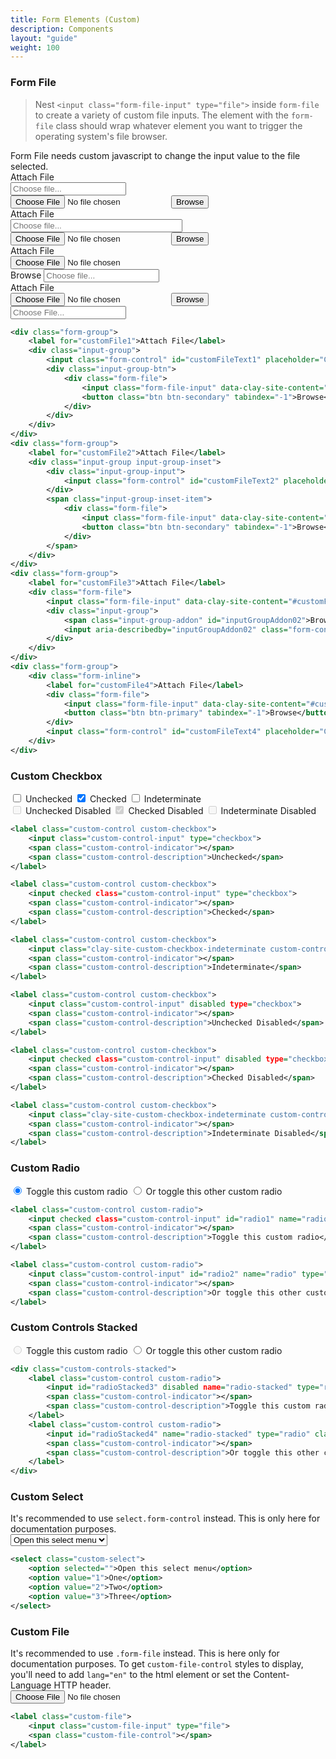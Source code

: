```yaml
---
title: Form Elements (Custom)
description: Components
layout: "guide"
weight: 100
---
```


<article id="form-file">

### Form File

> Nest `<input class="form-file-input" type="file">` inside `form-file` to create a variety of custom file inputs. The element with the `form-file` class should wrap whatever element you want to trigger the operating system's file browser.

<div class="alert alert-warning">
	Form File needs custom javascript to change the input value to the file selected.
</div>

<div class="clay-site-form-container">
	<div class="form-group">
		<label for="customFile1">Attach File</label>
		<div class="input-group">
			<input class="form-control" id="customFileText1" placeholder="Choose file..." readonly tabindex="-1" type="text">
			<div class="input-group-btn">
				<div class="form-file">
					<input class="form-file-input" data-clay-site-content="#customFileText1" data-clay-site-toggle="file" id="customFile1" type="file">
					<button class="btn btn-secondary" tabindex="-1">Browse</button>
				</div>
			</div>
		</div>
	</div>
	<div class="form-group">
		<label for="customFile2">Attach File</label>
		<div class="input-group input-group-inset">
			<div class="input-group-input">
				<input class="form-control" id="customFileText2" placeholder="Choose file..." readonly tabindex="-1" type="text" style="padding-right: 92px;">
			</div>
			<span class="input-group-inset-item">
				<div class="form-file">
					<input class="form-file-input" data-clay-site-content="#customFileText2" data-clay-site-toggle="file" id="customFile2" type="file">
					<button class="btn btn-secondary" tabindex="-1">Browse</button>
				</div>
			</span>
		</div>
	</div>
	<div class="form-group">
		<label for="customFile3">Attach File</label>
		<div class="form-file">
			<input class="form-file-input" data-clay-site-content="#customFileText3" data-clay-site-toggle="file" id="customFile3" type="file">
			<div class="input-group">
				<span class="input-group-addon" id="inputGroupAddon02">Browse</span>
				<input aria-describedby="inputGroupAddon02" class="form-control" id="customFileText3" placeholder="Choose file..." tabindex="-1" type="text">
			</div>
		</div>
	</div>
	<div class="form-group">
		<div class="form-inline">
			<label for="customFile4">Attach File</label>
			<div class="form-file">
				<input class="form-file-input" data-clay-site-content="#customFileText4" data-clay-site-toggle="file" id="customFile4" type="file">
				<button class="btn btn-primary" tabindex="-1">Browse</button>
			</div>
			<input class="form-control" id="customFileText4" placeholder="Choose File..." readonly tabindex="-1" type="text">
		</div>
	</div>
</div>

```xml
<div class="form-group">
	<label for="customFile1">Attach File</label>
	<div class="input-group">
		<input class="form-control" id="customFileText1" placeholder="Choose file..." readonly tabindex="-1" type="text">
		<div class="input-group-btn">
			<div class="form-file">
				<input class="form-file-input" data-clay-site-content="#customFileText1" data-clay-site-toggle="file" id="customFile1" type="file">
				<button class="btn btn-secondary" tabindex="-1">Browse</button>
			</div>
		</div>
	</div>
</div>
<div class="form-group">
	<label for="customFile2">Attach File</label>
	<div class="input-group input-group-inset">
		<div class="input-group-input">
			<input class="form-control" id="customFileText2" placeholder="Choose file..." readonly tabindex="-1" type="text" style="padding-right: 92px;">
		</div>
		<span class="input-group-inset-item">
			<div class="form-file">
				<input class="form-file-input" data-clay-site-content="#customFileText2" data-clay-site-toggle="file" id="customFile2" type="file">
				<button class="btn btn-secondary" tabindex="-1">Browse</button>
			</div>
		</span>
	</div>
</div>
<div class="form-group">
	<label for="customFile3">Attach File</label>
	<div class="form-file">
		<input class="form-file-input" data-clay-site-content="#customFileText3" data-clay-site-toggle="file" id="customFile3" type="file">
		<div class="input-group">
			<span class="input-group-addon" id="inputGroupAddon02">Browse</span>
			<input aria-describedby="inputGroupAddon02" class="form-control" id="customFileText3" placeholder="Choose file..." tabindex="-1" type="text">
		</div>
	</div>
</div>
<div class="form-group">
	<div class="form-inline">
		<label for="customFile4">Attach File</label>
		<div class="form-file">
			<input class="form-file-input" data-clay-site-content="#customFileText4" data-clay-site-toggle="file" id="customFile4" type="file">
			<button class="btn btn-primary" tabindex="-1">Browse</button>
		</div>
		<input class="form-control" id="customFileText4" placeholder="Choose File..." readonly tabindex="-1" type="text">
	</div>
</div>
```

</article>


<article id="custom-checkbox">

### Custom Checkbox

<div class="clay-site-form-container">
	<div class="form-group">
		<label class="custom-control custom-checkbox">
			<input class="custom-control-input" type="checkbox">
			<span class="custom-control-indicator"></span>
			<span class="custom-control-description">Unchecked</span>
		</label>
		<label class="custom-control custom-checkbox">
			<input checked class="custom-control-input" type="checkbox">
			<span class="custom-control-indicator"></span>
			<span class="custom-control-description">Checked</span>
		</label>
		<label class="custom-control custom-checkbox">
			<input class="clay-site-custom-checkbox-indeterminate custom-control-input" type="checkbox">
			<span class="custom-control-indicator"></span>
			<span class="custom-control-description">Indeterminate</span>
		</label>
	</div>
	<div class="form-group">
		<label class="custom-control custom-checkbox">
			<input class="custom-control-input" disabled type="checkbox">
			<span class="custom-control-indicator"></span>
			<span class="custom-control-description">Unchecked Disabled</span>
		</label>
		<label class="custom-control custom-checkbox">
			<input checked class="custom-control-input" disabled type="checkbox">
			<span class="custom-control-indicator"></span>
			<span class="custom-control-description">Checked Disabled</span>
		</label>
		<label class="custom-control custom-checkbox">
			<input class="clay-site-custom-checkbox-indeterminate custom-control-input" disabled type="checkbox">
			<span class="custom-control-indicator"></span>
			<span class="custom-control-description">Indeterminate Disabled</span>
		</label>
	</div>
</div>

```xml
<label class="custom-control custom-checkbox">
	<input class="custom-control-input" type="checkbox">
	<span class="custom-control-indicator"></span>
	<span class="custom-control-description">Unchecked</span>
</label>

<label class="custom-control custom-checkbox">
	<input checked class="custom-control-input" type="checkbox">
	<span class="custom-control-indicator"></span>
	<span class="custom-control-description">Checked</span>
</label>

<label class="custom-control custom-checkbox">
	<input class="clay-site-custom-checkbox-indeterminate custom-control-input" type="checkbox">
	<span class="custom-control-indicator"></span>
	<span class="custom-control-description">Indeterminate</span>
</label>

<label class="custom-control custom-checkbox">
	<input class="custom-control-input" disabled type="checkbox">
	<span class="custom-control-indicator"></span>
	<span class="custom-control-description">Unchecked Disabled</span>
</label>

<label class="custom-control custom-checkbox">
	<input checked class="custom-control-input" disabled type="checkbox">
	<span class="custom-control-indicator"></span>
	<span class="custom-control-description">Checked Disabled</span>
</label>

<label class="custom-control custom-checkbox">
	<input class="clay-site-custom-checkbox-indeterminate custom-control-input" disabled type="checkbox">
	<span class="custom-control-indicator"></span>
	<span class="custom-control-description">Indeterminate Disabled</span>
</label>
```

</article>


<article id="custom-radio">

### Custom Radio

<div class="clay-site-form-container">
	<label class="custom-control custom-radio">
		<input checked class="custom-control-input" id="radio1" name="radio" type="radio">
		<span class="custom-control-indicator"></span>
		<span class="custom-control-description">Toggle this custom radio</span>
	</label>
	<label class="custom-control custom-radio">
		<input class="custom-control-input" id="radio2" name="radio" type="radio">
		<span class="custom-control-indicator"></span>
		<span class="custom-control-description">Or toggle this other custom radio</span>
	</label>
</div>

```xml
<label class="custom-control custom-radio">
	<input checked class="custom-control-input" id="radio1" name="radio" type="radio">
	<span class="custom-control-indicator"></span>
	<span class="custom-control-description">Toggle this custom radio</span>
</label>

<label class="custom-control custom-radio">
	<input class="custom-control-input" id="radio2" name="radio" type="radio">
	<span class="custom-control-indicator"></span>
	<span class="custom-control-description">Or toggle this other custom radio</span>
</label>
```

</article>


<article id="custom-controls-stacked">

### Custom Controls Stacked

<div class="clay-site-form-container">
	<div class="custom-controls-stacked">
		<label class="custom-control custom-radio">
			<input id="radioStacked3" disabled name="radio-stacked" type="radio" class="custom-control-input">
			<span class="custom-control-indicator"></span>
			<span class="custom-control-description">Toggle this custom radio</span>
		</label>
		<label class="custom-control custom-radio">
			<input id="radioStacked4" name="radio-stacked" type="radio" class="custom-control-input">
			<span class="custom-control-indicator"></span>
			<span class="custom-control-description">Or toggle this other custom radio</span>
		</label>
	</div>
</div>

```xml
<div class="custom-controls-stacked">
	<label class="custom-control custom-radio">
		<input id="radioStacked3" disabled name="radio-stacked" type="radio" class="custom-control-input">
		<span class="custom-control-indicator"></span>
		<span class="custom-control-description">Toggle this custom radio</span>
	</label>
	<label class="custom-control custom-radio">
		<input id="radioStacked4" name="radio-stacked" type="radio" class="custom-control-input">
		<span class="custom-control-indicator"></span>
		<span class="custom-control-description">Or toggle this other custom radio</span>
	</label>
</div>
```

</article>


<article id="custom-select">

### Custom Select

<div class="alert alert-warning">
	It's recommended to use <code>select.form-control</code> instead. This is only here for documentation purposes.
</div>

<div class="clay-site-form-container">
	<select class="custom-select">
		<option selected="">Open this select menu</option>
		<option value="1">One</option>
		<option value="2">Two</option>
		<option value="3">Three</option>
	</select>
</div>

```xml
<select class="custom-select">
	<option selected="">Open this select menu</option>
	<option value="1">One</option>
	<option value="2">Two</option>
	<option value="3">Three</option>
</select>
```

</article>


<article id="custom-file">

### Custom File

<div class="alert alert-warning">
	It's recommended to use <code>.form-file</code> instead. This is here only for documentation purposes.
	To get <code>custom-file-control</code> styles to display, you'll need to add <code>lang="en"</code> to the html element or set the Content-Language HTTP header.
</div>

<div class="clay-site-form-container">
	<label class="custom-file">
		<input class="custom-file-input" type="file">
		<span class="custom-file-control"></span>
	</label>
</div>

```xml
<label class="custom-file">
	<input class="custom-file-input" type="file">
	<span class="custom-file-control"></span>
</label>
```

</article>


<script>
{literal}
$(function() {
	$('.clay-site-custom-checkbox-indeterminate').prop('indeterminate', true);
	$('[data-clay-site-toggle="file"]').on('change', function(event) {
		var path = $(this).val();
		var name = path.substring(path.lastIndexOf("\\") + 1, path.length);
		var input = $(this).data('clay-site-content');
		$(input).val(name);
	});
});
{/literal}
</script>
